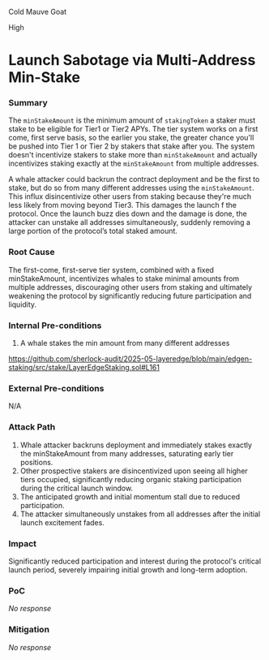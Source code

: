 Cold Mauve Goat

High

# Launch Sabotage via Multi-Address Min-Stake

### Summary

The `minStakeAmount` is the minimum amount of `stakingToken` a staker must stake to be eligible for Tier1 or Tier2 APYs. The tier system works on a first come, first serve basis, so the earlier you stake, the greater chance you'll be pushed into Tier 1 or Tier 2 by stakers that stake after you. The system doesn't incentivize stakers to stake more than `minStakeAmount` and actually incentivizes staking exactly at the `minStakeAmount` from multiple addresses. 

A whale attacker could backrun the contract deployment and be the first to stake, but do so from  many different addresses using the `minStakeAmount`. This influx disincentivize other users from staking because they're much less likely from moving beyond Tier3. This damages the launch f the protocol. Once the launch buzz dies down and the damage is done, the attacker can unstake all addresses simultaneously, suddenly removing a large portion of the protocol’s total staked amount.

### Root Cause

The first-come, first-serve tier system, combined with a fixed minStakeAmount, incentivizes whales to stake minimal amounts from multiple addresses, discouraging other users from staking and ultimately weakening the protocol by significantly reducing future participation and liquidity.

### Internal Pre-conditions

1. A whale stakes the min amount from many different addresses

https://github.com/sherlock-audit/2025-05-layeredge/blob/main/edgen-staking/src/stake/LayerEdgeStaking.sol#L161

### External Pre-conditions

N/A

### Attack Path

1. Whale attacker backruns deployment and immediately stakes exactly the minStakeAmount from many addresses, saturating early tier positions.
2. Other prospective stakers are disincentivized upon seeing all higher tiers occupied, significantly reducing organic staking participation during the critical launch window.
3. The anticipated growth and initial momentum stall due to reduced participation.
4. The attacker simultaneously unstakes from all addresses after the initial launch excitement fades.

### Impact

Significantly reduced participation and interest during the protocol's critical launch period, severely impairing initial growth and long-term adoption.

### PoC

_No response_

### Mitigation

_No response_